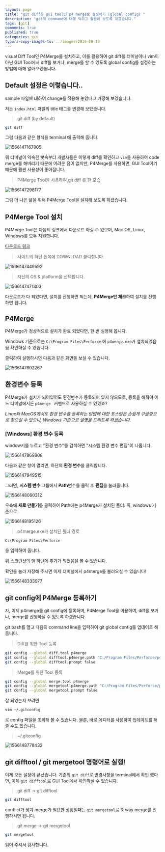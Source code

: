 ```yaml
---
layout: page
title: "git diff를 gui tool인 p4 merge로 설정하기 (global config) "
description: "git의 command에 대해 익히고 활용해 보도록 하겠습니다."
tags: [git]
comments: true
published: true
categories: git
typora-copy-images-to: ../images/2019-08-19
---
```












visual Diff Tool인 P4Merge를 설치하고, 이를 활용하여 git diff를 터미널이나 vim이 아닌 GUI Tool에서 diff를 보거나, merge를 할 수 있도록 global config를 설정하는 방법에 대해 알아보겠습니다.



## Default 설정은 이렇습니다..

sample 파일에 대하여 change를 적용해 놓았다고 가정해 보겠습니다.

저는 ```index.html``` 파일의 title 태그를 변경해 보았습니다.

> git diff (by default)

```bash
git diff
```



그럼 다음과 같은 형식을 terminal 에 출력해 줍니다.

![1566147167805](../images/2019-08-19/1566147167805.png)



뭐 터미널이 익숙한 뼛속부터 개발자들은 이렇게 diff를 확인하고 ```vim```을 사용하여 code merge를 해버리기 때문에 어려운 점이 없지만, P4Merge를 사용하면, GUI Tool이기 때문에 훨씬 사용성이 좋아집니다.



> P4Merge Tool을 사용하여 git diff 를 한 모습

![1566147298177](../images/2019-08-19/1566147298177.png)



그럼 더 나은 삶을 위해 P4Merge Tool을 설치해 보도록 하겠습니다.



## P4Merge Tool 설치

P4Merge Tool은 다음의 링크에서 다운로드 하실 수 있으며, Mac OS, Linux, Windows를 모두 지원합니다.



[다운로드 링크](https://www.perforce.com/products/helix-core-apps/merge-diff-tool-p4merge)



>  사이트의 하단 왼쪽에 DOWNLOAD 클릭합니다.

![1566147449592](../images/2019-08-19/1566147449592.png)



> 자신의 OS & platform을 선택합니다.

![1566147471303](../images/2019-08-19/1566147471303.png)



다운로드가 다 되었다면, 설치를 진행하면 되는데, **P4Merge만 체크**하여 설치를 진행하면 됩니다.



## P4Merge



P4Merge가 정상적으로 설치가 완료 되었다면, 한 번 실행해 봅니다.

Windows 기준으로는 ```C:\Program Files\Perforce``` 에 ```p4merge.exe```가  설치되었음을 확인하실 수 있습니다.

클릭하여 실행하시면 다음과 같은 화면을 보실 수 있습니다.

![1566147692267](../images/2019-08-19/1566147692267.png)



## 환경변수 등록



P4Merge가 설치가 되어있어도 환경변수가 등록되어 있지 않으므로, 등록을 해줘야 어느 터미널에서든 ```p4merge ``` 커멘드로 사용하실 수 있겠죠?



*Linux와 MacOS에서도 환경 변수를 등록하는 방법에 대한 포스팅은 손쉽게 구글링으로 찾으실 수 있으니, Windows 기준으로 설명을 드리도록 하겠습니다.*



### [Windows] 환경 변수 등록



window키를 누르고 "환경 변수"를 검색하면 "시스템 환경 변수 편집"이 나옵니다.

![1566147869808](../images/2019-08-19/1566147869808.png)



다음과 같은 창이 열리면, 하단의 **환경 변수**를 클릭합니다.

![1566147949515](../images/2019-08-19/1566147949515.png)



그러면, **시스템 변수** 그룹에서 **Path**변수를 클릭 후 **편집**을 눌러줍니다.

![1566148060312](../images/2019-08-19/1566148060312.png)



우측에 **새로 만들기**를 클릭하여 Path에는 p4Merge가 설치된 폴더. 즉, windows 기준으로 

![1566148195126](../images/2019-08-19/1566148195126.png)



> p4merge.exe가 설치된 폴더 경로

```
C:\Program Files\Perforce
```

을 입력하여 줍니다. 

위 스크린샷의 맨 하단에 추가가 되었음을 볼 수 있습니다.

확인을 눌러 저장해 주시면 이제 터미널에서 p4merge를 불러오실 수 있습니다!

![1566148333977](../images/2019-08-19/1566148333977.png)



## git config에 P4Merge 등록하기



자, 이제 p4merge를 git config에 등록하며, P4Merge Tool을 이용하여, diff를 보거나, merge를 진행하실 수 있도록 하겠습니다.



git bash를 열고 다음의 command line을 입력하여 git global config를 업데이트 해줍니다.



> Diff를 위한 Tool 등록

```bash
git config --global diff.tool p4merge
git config --global difftool.p4merge.path "C:/Program Files/Perforce/p4merge.exe"
git config --global difftool.prompt false
```



> Merge를 위한 Tool 등록

```bash
git config --global merge.tool p4merge
git config --global mergetool.p4merge.path "C:/Program Files/Perforce/p4merge.exe"
git config --global mergetool.prompt false
```



잘 되었는지 보려면

```bash
vim ~/.gitconfig
```

로 config 파일을 조회해 볼 수 있습니다. 물론, 바로 에디터를 사용하여 업데이트를 해줄 수도 있습니다.



> ~/.gitconfig 

![1566148778432](../images/2019-08-19/1566148778432.png)



## git difftool / git mergetool 명령어로 실행!



이제 모든 설정이 끝났습니다. 기존의 ```git diff```로 변경사항을 terminal에서 확인 했다면, 이제 ```git difftool```로 GUI Tool에서 확인하실 수 있습니다.

> git diff -> git difftool

```bash
git difftool
```



conflict가 생겨 merge가 필요한 상황일때는 ```git mergetool```로 3-way merge를 진행하시면 됩니다.



> git merge -> git mergetool

```bash
git mergetool
```



읽어 주셔서 감사합니다.




